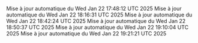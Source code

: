 Mise à jour automatique du Wed Jan 22 17:48:12 UTC 2025
Mise à jour automatique du Wed Jan 22 18:16:31 UTC 2025
Mise à jour automatique du Wed Jan 22 18:42:24 UTC 2025
Mise à jour automatique du Wed Jan 22 18:50:37 UTC 2025
Mise à jour automatique du Wed Jan 22 19:10:04 UTC 2025
Mise à jour automatique du Wed Jan 22 19:21:21 UTC 2025
